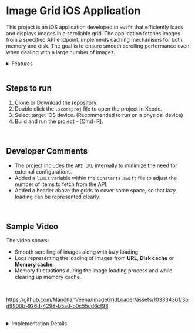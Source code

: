 # Image Grid iOS Application

This project is an iOS application developed in `Swift` that efficiently loads and displays images in a scrollable grid. The application fetches images from a specified API endpoint, implements caching mechanisms for both memory and disk. The goal is to ensure smooth scrolling performance even when dealing with a large number of images.

<details>
<summary>Features</summary>

- 3-column square image grid.
- Asynchronous loading of images using provided API endpoint.
- Lazy loading to ensure efficient memory usage.
- Cancel image loading for previously scrolled pages when quickly navigating to a new page.
- Both Memory and Disk caching for efficient image retrieval.
- Gracefully handled network errors and image loading failures, displaying placeholders.
</details>

<br>

## Steps to run

1. Clone or Download the repository.
2. Double click the `.xcodeproj` file to open the project in Xcode.
3. Select target iOS device. (Recommended to run on a physical device)
4. Build and run the project - [Cmd+R].

<br>

## Developer Comments

- The project includes the `API URL` internally to minimize the need for external configurations.
- Added a `limit` variable within the `Constants.swift` file to adjust the number of items to fetch from the API.
- Added a header above the grids to cover some space, so that lazy loading can be represented clearly.

<br>

## Sample Video

The video shows:
- Smooth scrolling of images along with lazy loading
- Logs representing the loading of images from **URL**, **Disk cache** or **Memory cache**.
- Memory fluctuations during the image loading process and while clearing up memory cache.

<br>

https://github.com/MandhanVeena/ImageGridLoader/assets/103334361/3bd9900b-926d-4298-b5ad-b0c55cd6cf98

<br>

<details>
<summary>Implementation Details</summary>


#### Image Grid

- The image grid is displayed using a UICollectionView with a custom layout to achieve a 3-column grid layout.
- Images are fetched asynchronously and displayed within UIImageViews in each grid cell.
- Center-cropping is applied to the images to fit them within the square grid cells.

#### Image Loading

- Asynchronous image loading is implemented using URLSession to fetch images from the provided API endpoint.
- Each image URL is constructed using the formula provided in the project overview.

#### Caching

- Both Memory and Disk caching mechanisms are implemented to efficiently store and retrieve images.
- Images fetched from the API are cached in memory as well as disk for quick retrieval.
- If an image is missing in the memory cache, it is fetched from disk cache if available, otherwise from the URL itself.
- When an image is read from disk, the memory cache is updated to improve subsequent retrieval performance.

#### Error Handling

- Network errors and image loading failures are handled gracefully.
- Placeholder images are displayed in place of failed image loads.

</details>



